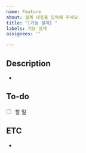 ```yaml
---
name: Feature
about: 설계 내용을 입력해 주세요.
title: "[기능 설계] "
labels: 기능 설계
assignees: ''

---
```


## Description
- 

## To-do
- [ ] 할 일

## ETC
-
